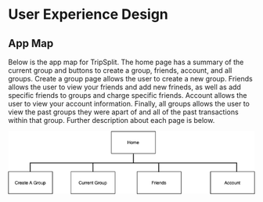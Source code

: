 # User Experience Design

## App Map 
Below is the app map for TripSplit. The home page has a summary of the current group and buttons to create a group, friends, account, and all groups. Create a group page allows the user to create a new group. Friends allows the user to view your friends and add new frineds, as well as add specific friends to groups and charge specific friends. Account allows the user to view your account information. Finally, all groups allows the user to view the past groups they were apart of and all of the past transactions within that group. Further description about each page is below. 

![](TripSplit_AppMap.png)


